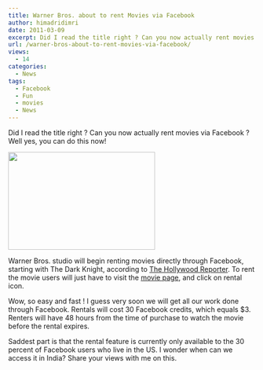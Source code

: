 ```yaml
---
title: Warner Bros. about to rent Movies via Facebook
author: himadridimri
date: 2011-03-09
excerpt: Did I read the title right ? Can you now actually rent movies via Facebook ? Well yes, you can do this now!
url: /warner-bros-about-to-rent-movies-via-facebook/
views:
  - 14
categories:
  - News
tags:
  - Facebook
  - Fun
  - movies
  - News
---
```

Did I read the title right ? Can you now actually rent movies via Facebook ? Well yes, you can do this now!

[<img class="alignnone size-full wp-image-6100" src="http://cdn.devilsworkshop.org/files/2011/03/Facebook-movie.png" alt="" width="299" height="199" />][1]

Warner Bros. studio will begin renting movies directly through Facebook, starting with The Dark Knight, according to <a href="http://www.hollywoodreporter.com/news/warner-bros-rent-movies-digitally-165218" onclick="_gaq.push(['_trackEvent', 'outbound-article', 'http://www.hollywoodreporter.com/news/warner-bros-rent-movies-digitally-165218', 'The Hollywood Reporter']);" rel="nofollow">The Hollywood Reporter</a>. To rent the movie users will just have to visit the <a href="http://www.facebook.com/darkknight" onclick="_gaq.push(['_trackEvent', 'outbound-article', 'http://www.facebook.com/darkknight', 'movie page']);" >movie page</a>, and click on rental icon.

Wow, so easy and fast ! I guess very soon we will get all our work done through Facebook. Rentals will cost 30 Facebook credits, which equals $3. Renters will have 48 hours from the time of purchase to watch the movie before the rental expires.

Saddest part is that the rental feature is currently only available to the 30 percent of Facebook users who live in the US. I wonder when can we access it in India? Share your views with me on this.

 [1]: http://cdn.devilsworkshop.org/files/2011/03/Facebook-movie.png
